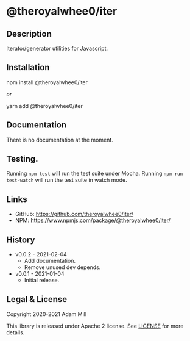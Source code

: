 # @theroyalwhee0/iter

## Description
Iterator/generator utilities for Javascript.


## Installation
npm install @theroyalwhee0/iter

*or*

yarn add @theroyalwhee0/iter


## Documentation
There is no documentation at the moment.


## Testing.
Running ```npm test``` will run the test suite under Mocha. Running ```npm run test-watch``` will run the test suite in watch mode.


## Links
- GitHub: https://github.com/theroyalwhee0/iter/
- NPM: https://www.npmjs.com/package/@theroyalwhee0/iter/


## History
- v0.0.2 - 2021-02-04
  - Add documentation.
  - Remove unused dev depends.
- v0.0.1 - 2021-01-04
  - Initial release.


## Legal & License
Copyright 2020-2021 Adam Mill

This library is released under Apache 2 license. See [LICENSE](https://github.com/theroyalwhee0/iter/blob/master/LICENSE) for more details.

